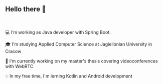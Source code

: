 ## Hello there 👋

\
\
💻 I’m working as Java developer with Spring Boot.

🎓 I'm studying Applied Computer Science at Jagiellonian University in Cracow

📘 I'm currently working on my master's thesis covering videoconferences with WebRTC

💡 In my free time, I'm lerning Kotlin and Android development
